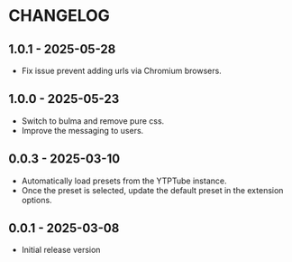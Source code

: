 # CHANGELOG

## 1.0.1 - 2025-05-28

- Fix issue prevent adding urls via Chromium browsers.

## 1.0.0 - 2025-05-23

- Switch to bulma and remove pure css. 
- Improve the messaging to users.

## 0.0.3 - 2025-03-10

- Automatically load presets from the YTPTube instance.
- Once the preset is selected, update the default preset in the extension options.

## 0.0.1 - 2025-03-08

- Initial release version
